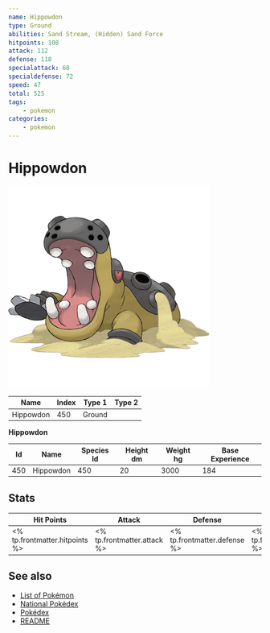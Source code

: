 ```yaml
---
name: Hippowdon
type: Ground
abilities: Sand Stream, (Hidden) Sand Force
hitpoints: 108
attack: 112
defense: 118
specialattack: 68
specialdefense: 72
speed: 47
total: 525
tags:
    - pokemon
categories:
    - pokemon
---
```


# Hippowdon


![Hippowdon](images/450.png)

| **Name** | **Index** | **Type 1** | **Type 2** |
|----|----|----|----|
| Hippowdon | 450 | Ground  |  |

**Hippowdon** 




| **Id** | **Name** | **Species Id** | **Height dm** | **Weight hg** | **Base Experience** |
|--------|----------|----------------|------------|------------|---------------------|
| 450 | Hippowdon | 450 | 20 | 3000 | 184 |



## Stats

| **Hit Points** | **Attack** | **Defense** | **Special Attack** | **Special Defense** | **Speed** | **Total** |
|----------------|------------|-------------|--------------------|---------------------|-----------|-----------|
| <% tp.frontmatter.hitpoints %> | <% tp.frontmatter.attack %> | <% tp.frontmatter.defense %> | <% tp.frontmatter.specialattack %> | <% tp.frontmatter.specialdefense %> | <% tp.frontmatter.speed %> | <% tp.frontmatter.total %> |

## See also

- [List of Pokémon](../pokemon.md)
- [National Pokédex](../national_pokedex.md)
- [Pokédex](../pokedex.md)
- [README](../README.md)
